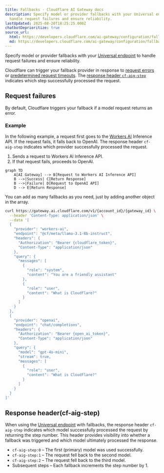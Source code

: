 ```yaml
---
title: Fallbacks · Cloudflare AI Gateway docs
description: Specify model or provider fallbacks with your Universal endpoint to
  handle request failures and ensure reliability.
lastUpdated: 2025-08-20T18:25:25.000Z
chatbotDeprioritize: true
source_url:
  html: https://developers.cloudflare.com/ai-gateway/configuration/fallbacks/
  md: https://developers.cloudflare.com/ai-gateway/configuration/fallbacks/index.md
---
```


Specify model or provider fallbacks with your [Universal endpoint](https://developers.cloudflare.com/ai-gateway/usage/universal/) to handle request failures and ensure reliability.

Cloudflare can trigger your fallback provider in response to [request errors](#request-failures) or [predetermined request timeouts](https://developers.cloudflare.com/ai-gateway/configuration/request-handling#request-timeouts). The [response header `cf-aig-step`](#response-headercf-aig-step) indicates which step successfully processed the request.

## Request failures

By default, Cloudflare triggers your fallback if a model request returns an error.

### Example

In the following example, a request first goes to the [Workers AI](https://developers.cloudflare.com/workers-ai/) Inference API. If the request fails, it falls back to OpenAI. The response header `cf-aig-step` indicates which provider successfully processed the request.

1. Sends a request to Workers AI Inference API.
2. If that request fails, proceeds to OpenAI.

```mermaid
graph TD
    A[AI Gateway] --> B[Request to Workers AI Inference API]
    B -->|Success| C[Return Response]
    B -->|Failure| D[Request to OpenAI API]
    D --> E[Return Response]
```



You can add as many fallbacks as you need, just by adding another object in the array.

```bash
curl https://gateway.ai.cloudflare.com/v1/{account_id}/{gateway_id} \
  --header 'Content-Type: application/json' \
  --data '[
  {
    "provider": "workers-ai",
    "endpoint": "@cf/meta/llama-3.1-8b-instruct",
    "headers": {
      "Authorization": "Bearer {cloudflare_token}",
      "Content-Type": "application/json"
    },
    "query": {
      "messages": [
        {
          "role": "system",
          "content": "You are a friendly assistant"
        },
        {
          "role": "user",
          "content": "What is Cloudflare?"
        }
      ]
    }
  },
  {
    "provider": "openai",
    "endpoint": "chat/completions",
    "headers": {
      "Authorization": "Bearer {open_ai_token}",
      "Content-Type": "application/json"
    },
    "query": {
      "model": "gpt-4o-mini",
      "stream": true,
      "messages": [
        {
          "role": "user",
          "content": "What is Cloudflare?"
        }
      ]
    }
  }
]'
```

## Response header(cf-aig-step)

When using the [Universal endpoint](https://developers.cloudflare.com/ai-gateway/usage/universal/) with fallbacks, the response header `cf-aig-step` indicates which model successfully processed the request by returning the step number. This header provides visibility into whether a fallback was triggered and which model ultimately processed the response.

* `cf-aig-step:0` – The first (primary) model was used successfully.
* `cf-aig-step:1` – The request fell back to the second model.
* `cf-aig-step:2` – The request fell back to the third model.
* Subsequent steps – Each fallback increments the step number by 1.

